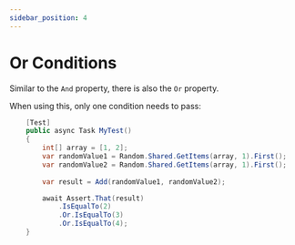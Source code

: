 ```yaml
---
sidebar_position: 4
---
```


# Or Conditions

Similar to the `And` property, there is also the `Or` property.

When using this, only one condition needs to pass:

```csharp
    [Test]
    public async Task MyTest()
    {
        int[] array = [1, 2];
        var randomValue1 = Random.Shared.GetItems(array, 1).First();
        var randomValue2 = Random.Shared.GetItems(array, 1).First();
        
        var result = Add(randomValue1, randomValue2);

        await Assert.That(result)
            .IsEqualTo(2)
            .Or.IsEqualTo(3)
            .Or.IsEqualTo(4);
    }
```